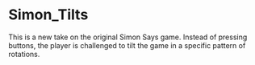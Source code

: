 Simon_Tilts
===========

This is a new take on the original Simon Says game. Instead of pressing buttons, the player is challenged to tilt the game in a specific pattern of rotations.
